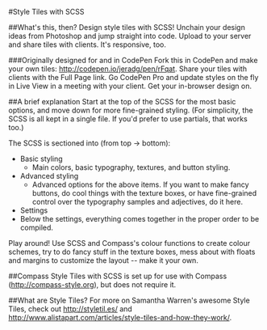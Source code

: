 #Style Tiles with SCSS

##What's this, then?
Design style tiles with SCSS! Unchain your design ideas from Photoshop and jump straight into code. Upload to your server and share tiles with clients. It's responsive, too. 

###Originally designed for and in CodePen
Fork this in CodePen and make your own tiles: http://codepen.io/jeradg/pen/rFqat. Share your tiles with clients with the Full Page link. Go 
CodePen Pro and update styles on the fly in Live View in a meeting with your client. Get your in-browser design on.

##A brief explanation
Start at the top of the SCSS for the most basic options, and move down for more fine-grained styling. (For simplicity, the SCSS is all kept in a single file. If you'd prefer to use partials, that works too.)

The SCSS is sectioned into (from top -> bottom):
- Basic styling
  - Main colors, basic typography, textures, and button styling.
- Advanced styling
  - Advanced options for the above items. If you want to make fancy buttons, do cool things with the texture boxes, or have fine-grained control over the typography samples and adjectives, do it here.
- Settings
- Below the settings, everything comes together in the proper order to be compiled.

Play around! Use SCSS and Compass's colour functions to create colour schemes, try to do fancy stuff in the texture boxes, mess about with floats and margins to customize the layout -- make it your own.

##Compass
Style Tiles with SCSS is set up for use with Compass (http://compass-style.org), but does not require it.

##What are Style Tiles?
For more on Samantha Warren's awesome Style Tiles, check out http://styletil.es/ and http://www.alistapart.com/articles/style-tiles-and-how-they-work/.
